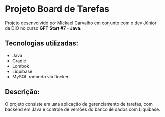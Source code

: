 <h1>Projeto Board de Tarefas</h1>

<p>Projeto desenvolvido por Mickael Carvalho em conjunto com o dev Júnior da DIO no curso <strong>GFT Start #7 - Java</strong>.</p>

<h2>Tecnologias utilizadas:</h2>
<ul>
  <li>Java</li>
  <li>Gradle</li>
  <li>Lombok</li>
  <li>Liquibase</li>
  <li>MySQL rodando via Docker</li>
</ul>

<h2>Descrição:</h2>
<p>O projeto consiste em uma aplicação de gerenciamento de tarefas, com backend em Java e controle de versões do banco de dados com Liquibase.</p>